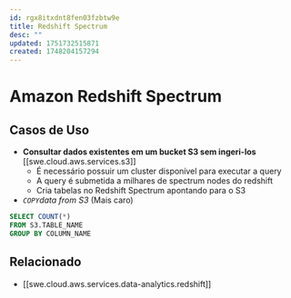 ```yaml
---
id: rgx8itxdnt8fen03fzbtw9e
title: Redshift Spectrum
desc: ""
updated: 1751732515871
created: 1748204157294
---
```


# Amazon Redshift Spectrum

## Casos de Uso

- **Consultar dados existentes em um bucket S3 sem ingeri-los** [[swe.cloud.aws.services.s3]]
  - É necessário possuir um cluster disponível para executar a query
  - A query é submetida a milhares de spectrum nodes do redshift
  - Cria tabelas no Redshift Spectrum apontando para o S3
- _`COPY`data from S3_ (Mais caro)

```sql
SELECT COUNT(*)
FROM S3.TABLE_NAME
GROUP BY COLUMN_NAME
```

## Relacionado

- [[swe.cloud.aws.services.data-analytics.redshift]]

